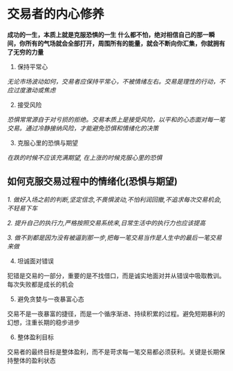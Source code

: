 # 交易者的内心修养

**成功的一生，本质上就是克服恐惧的一生**
**什么都不怕，绝对相信自己的那一瞬间，你所有的气场就会全部打开，周围所有的能量，就会不断向你汇集，你就拥有了无穷的力量**

1. 保持平常心

_无论市场波动如何，交易者应保持平常心，不被情绪左右。交易是理性的行动，不应过度激动或焦虑_

2. 接受风险

_恐惧常常源自于对亏损的拒绝。交易本质上是接受风险，以平和的心态面对每一笔交易。通过冷静接纳风险，才能避免恐惧和情绪化的决策_

3. 克服心里的恐惧与期望

_在跌的时候不应该充满期望, 在上涨的时候克服心里的恐惧_

## 如何克服交易过程中的情绪化(恐惧与期望)

_1. 做好入场之前的判断,坚定信念,不畏惧波动,不怕利润回撤,不追求每次交易机会,不轻易下车_

_2. 提升自己的执行力,严格按照交易系统来,日常生活中的执行力也应该提高_

_3. 做不到都是因为没有被逼到那一步,把每一笔交易当作是人生中的最后一笔交易来做_

4. 坦诚面对错误

犯错是交易的一部分，重要的是不找借口，而是诚实地面对并从错误中吸取教训。每次失败都是成长的机会

5. 避免贪婪与一夜暴富心态

交易不是一夜暴富的捷径，而是一个循序渐进、持续积累的过程。避免短期暴利的幻想，注重长期的稳步进步

6. 整体盈利目标

交易者的最终目标是整体盈利，而不是苛求每一笔交易都必须获利。关键是长期保持整体的盈利状态
